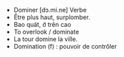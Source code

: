 - Dominer [dɔ.mi.ne] Verbe
- Être plus haut, surplomber.
- Bao quát, ở trên cao
- To overlook / dominate
- La tour domine la ville.
- Domination (f) : pouvoir de contrôler